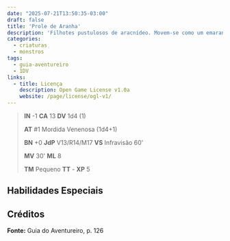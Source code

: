 ```yaml
---
date: "2025-07-21T13:50:35-03:00"
draft: false
title: 'Prole de Aranha'
description: 'Filhotes pustulosos de aracnídeo. Movem-se como um emaranhado nojento.'
categories:
  - criaturas
  - monstros
tags:
  - guia-aventureiro
  - 1DV
links:
  - title: Licença
    description: Open Game License v1.0a
    website: /page/license/ogl-v1/
---
```


> **IN** -1 **CA** 13 **DV** 1d4 (1)
>
> **AT** #1 Mordida Venenosa (1d4+1)
>
> **BN** +0 **JdP** V13/R14/M17 **VS** Infravisão 60'
>
> **MV** 30' **ML** 8
>
> **TM** Pequeno **TT** - **XP** 5

## Habilidades Especiais

## Créditos

**Fonte:** Guia do Aventureiro, p. 126
